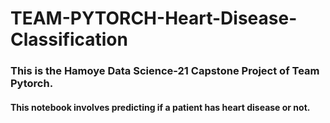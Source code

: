 # TEAM-PYTORCH-Heart-Disease-Classification
### This is the Hamoye Data Science-21 Capstone Project of Team Pytorch. 
#### This notebook involves predicting if a patient has heart disease or not.
